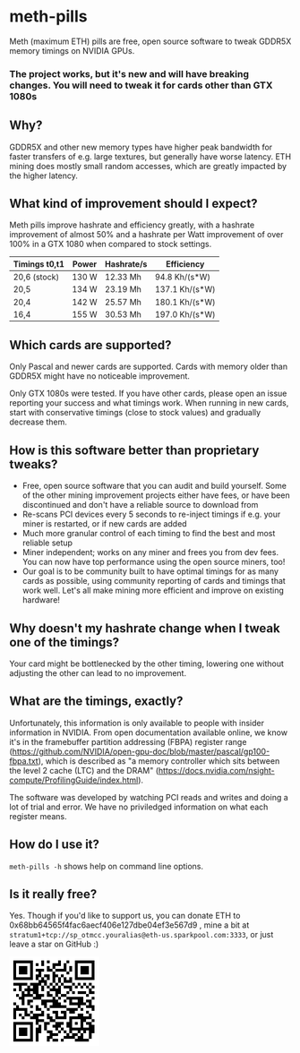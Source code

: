 # meth-pills

Meth (maximum ETH) pills are free, open source software to tweak GDDR5X memory timings on NVIDIA GPUs.

### The project works, but it's new and will have breaking changes. You will need to tweak it for cards other than GTX 1080s

## Why?

GDDR5X and other new memory types have higher peak bandwidth for faster transfers of e.g. large textures, but generally have worse latency. ETH mining does mostly small random accesses, which are greatly impacted by the higher latency.

## What kind of improvement should I expect?

Meth pills improve hashrate and efficiency greatly, with a hashrate improvement of almost 50% and a hashrate per Watt improvement of over 100% in a GTX 1080 when compared to stock settings.

| Timings t0,t1 | Power | Hashrate/s | Efficiency     |
|---------------|-------|------------|----------------|
| 20,6 (stock)  | 130 W | 12.33 Mh   | 94.8 Kh/(s*W)  |
| 20,5          | 134 W | 23.19 Mh   | 137.1 Kh/(s*W) |
| 20,4          | 142 W | 25.57 Mh   | 180.1 Kh/(s*W) |
| 16,4          | 155 W | 30.53 Mh   | 197.0 Kh/(s*W) |

## Which cards are supported?

Only Pascal and newer cards are supported. Cards with memory older than GDDR5X might have no noticeable improvement.

Only GTX 1080s were tested. If you have other cards, please open an issue reporting your success and what timings work. When running in new cards, start with conservative timings (close to stock values) and gradually decrease them.

## How is this software better than proprietary tweaks?

* Free, open source software that you can audit and build yourself. Some of the other mining improvement projects either have fees, or have been discontinued and don't have a reliable source to download from
* Re-scans PCI devices every 5 seconds to re-inject timings if e.g. your miner is restarted, or if new cards are added
* Much more granular control of each timing to find the best and most reliable setup
* Miner independent; works on any miner and frees you from dev fees. You can now have top performance using the open source miners, too!
* Our goal is to be community built to have optimal timings for as many cards as possible, using community reporting of cards and timings that work well. Let's all make mining more efficient and improve on existing hardware!

## Why doesn't my hashrate change when I tweak one of the timings?

Your card might be bottlenecked by the other timing, lowering one without adjusting the other can lead to no improvement.

## What are the timings, exactly?

Unfortunately, this information is only available to people with insider information in NVIDIA. From open documentation available online, we know it's in the framebuffer partition addressing (FBPA) register range (https://github.com/NVIDIA/open-gpu-doc/blob/master/pascal/gp100-fbpa.txt), which is described as "a memory controller which sits between the level 2 cache (LTC) and the DRAM" (https://docs.nvidia.com/nsight-compute/ProfilingGuide/index.html).

The software was developed by watching PCI reads and writes and doing a lot of trial and error. We have no priviledged information on what each register means.

## How do I use it?

`meth-pills -h` shows help on command line options.

## Is it really free?

Yes. Though if you'd like to support us, you can donate ETH to 0x68bb64565f4fac6aecf406e127dbe04ef3e567d9 , mine a bit at `stratum1+tcp://sp_otmcc.youralias@eth-us.sparkpool.com:3333`, or just leave a star on GitHub :)

![Wallet address](wallet.png)
